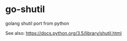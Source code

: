 # go-shutil
golang shutil port from python

See also: https://docs.python.org/3.5/library/shutil.html
